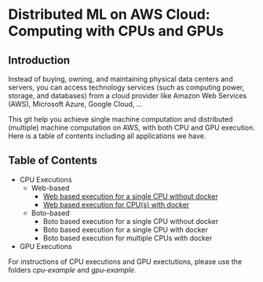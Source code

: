 # Distributed ML on AWS Cloud: Computing with CPUs and GPUs     

## Introduction

Instead of buying, owning, and maintaining physical data centers and servers, you can access technology services (such as computing power, storage, and databases) from a cloud provider like Amazon Web Services (AWS), Microsoft Azure, Google Cloud, ...

This git help you achieve single machine computation and distributed (multiple) machine computation on AWS, with both CPU and GPU execution. Here is a table of contents including all applications we have. 

## Table of Contents

- CPU Executions
  - Web-based 
    - [Web based execution for a single CPU without docker](./cpu-example/Web-based-CPU-example-with-script.md) 
    - [Web based execution for CPU(s) with docker](./cpu-example/Web-based-CPU-example-with-docker.md) 
  - Boto-based
    - Boto based execution for a single CPU without docker
    - Boto based execution for a single CPU with docker
    - Boto based execution for multiple CPUs with docker
- GPU Executions

For instructions of CPU executions and GPU exectutions, please use the folders *cpu-example* and *gpu-example*.

